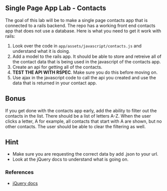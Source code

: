 ## Single Page App Lab - Contacts

The goal of this lab will be to make a single page contacts app that is connected to a rails backend.  The repo has a working front end contacts app that does not use a database.  Here is what you need to get it work with rails:


1. Look over the code in `app/assets/javascript/contacts.js` and understand what it is doing.
2. Add a model to the rails app.  It should be able to store and retreive all of the contact data that is being used in the javascript of the contacts app.
3. Create an api for getting all of the contacts.
4. __TEST THE API WITH RSPEC__.  Make sure you do this before moving on.
5. Use ajax in the javascript code to call the api you created and use the data that is returned in your contact app.

## Bonus

If you get done with the contacts app early, add the ability to filter out the contacts in the list.  There should be a list of letters A-Z.  When the user clicks a letter, A for example, all contacts that start with A are shown, but no other contacts.  The user should be able to clear the filtering as well.

## Hint

* Make sure you are requesting the correct data by add .json to your url.
* Look at the jQuery docs to understand what is going on.

### References

* [jQuery docs](http://api.jquery.com/)
